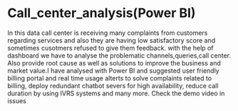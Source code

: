# Call_center_analysis(Power BI)

In this data call center is receiving many complaints from customers regarding services and also they are having low satisfactory score and sometimes cusotmers refused to give them feedback. with the help of dashboard we have to analyse the problematic channels,queries,call center. Also provide root cause as well as solutions to improve the business and market value.I have analysed with Power BI and suggested user friendly billing portal and real time usage alterts to solve complaints related to billing, deploy redundant chatbot severs for high availability, reduce call duration by using IVRS systems and many more.
Check the demo video in issues
